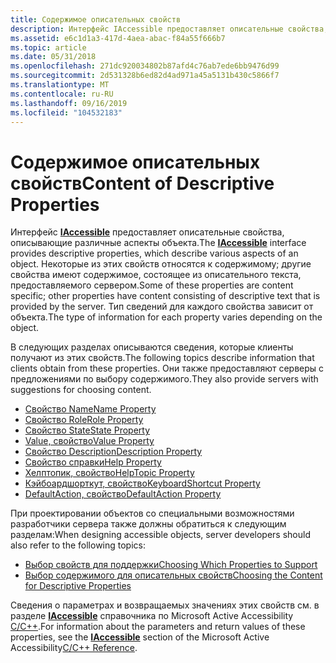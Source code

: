 ```yaml
---
title: Содержимое описательных свойств
description: Интерфейс IAccessible предоставляет описательные свойства, описывающие различные аспекты объекта.
ms.assetid: e6c1d1a3-417d-4aea-abac-f84a55f666b7
ms.topic: article
ms.date: 05/31/2018
ms.openlocfilehash: 271dc920034802b87afd4c76ab7ede6bb9476d99
ms.sourcegitcommit: 2d531328b6ed82d4ad971a45a5131b430c5866f7
ms.translationtype: MT
ms.contentlocale: ru-RU
ms.lasthandoff: 09/16/2019
ms.locfileid: "104532183"
---
```

# <a name="content-of-descriptive-properties"></a><span data-ttu-id="72a3f-103">Содержимое описательных свойств</span><span class="sxs-lookup"><span data-stu-id="72a3f-103">Content of Descriptive Properties</span></span>

<span data-ttu-id="72a3f-104">Интерфейс [**IAccessible**](/windows/desktop/api/oleacc/nn-oleacc-iaccessible) предоставляет описательные свойства, описывающие различные аспекты объекта.</span><span class="sxs-lookup"><span data-stu-id="72a3f-104">The [**IAccessible**](/windows/desktop/api/oleacc/nn-oleacc-iaccessible) interface provides descriptive properties, which describe various aspects of an object.</span></span> <span data-ttu-id="72a3f-105">Некоторые из этих свойств относятся к содержимому; другие свойства имеют содержимое, состоящее из описательного текста, предоставляемого сервером.</span><span class="sxs-lookup"><span data-stu-id="72a3f-105">Some of these properties are content specific; other properties have content consisting of descriptive text that is provided by the server.</span></span> <span data-ttu-id="72a3f-106">Тип сведений для каждого свойства зависит от объекта.</span><span class="sxs-lookup"><span data-stu-id="72a3f-106">The type of information for each property varies depending on the object.</span></span>

<span data-ttu-id="72a3f-107">В следующих разделах описываются сведения, которые клиенты получают из этих свойств.</span><span class="sxs-lookup"><span data-stu-id="72a3f-107">The following topics describe information that clients obtain from these properties.</span></span> <span data-ttu-id="72a3f-108">Они также предоставляют серверы с предложениями по выбору содержимого.</span><span class="sxs-lookup"><span data-stu-id="72a3f-108">They also provide servers with suggestions for choosing content.</span></span>

-   [<span data-ttu-id="72a3f-109">Свойство Name</span><span class="sxs-lookup"><span data-stu-id="72a3f-109">Name Property</span></span>](name-property.md)
-   [<span data-ttu-id="72a3f-110">Свойство Role</span><span class="sxs-lookup"><span data-stu-id="72a3f-110">Role Property</span></span>](role-property.md)
-   [<span data-ttu-id="72a3f-111">Свойство State</span><span class="sxs-lookup"><span data-stu-id="72a3f-111">State Property</span></span>](state-property.md)
-   [<span data-ttu-id="72a3f-112">Value, свойство</span><span class="sxs-lookup"><span data-stu-id="72a3f-112">Value Property</span></span>](value-property.md)
-   [<span data-ttu-id="72a3f-113">Свойство Description</span><span class="sxs-lookup"><span data-stu-id="72a3f-113">Description Property</span></span>](description-property.md)
-   [<span data-ttu-id="72a3f-114">Свойство справки</span><span class="sxs-lookup"><span data-stu-id="72a3f-114">Help Property</span></span>](help-property.md)
-   [<span data-ttu-id="72a3f-115">Хелптопик, свойство</span><span class="sxs-lookup"><span data-stu-id="72a3f-115">HelpTopic Property</span></span>](helptopic-property.md)
-   [<span data-ttu-id="72a3f-116">Кэйбоардшорткут, свойство</span><span class="sxs-lookup"><span data-stu-id="72a3f-116">KeyboardShortcut Property</span></span>](keyboardshortcut-property.md)
-   [<span data-ttu-id="72a3f-117">DefaultAction, свойство</span><span class="sxs-lookup"><span data-stu-id="72a3f-117">DefaultAction Property</span></span>](defaultaction-property.md)

<span data-ttu-id="72a3f-118">При проектировании объектов со специальными возможностями разработчики сервера также должны обратиться к следующим разделам:</span><span class="sxs-lookup"><span data-stu-id="72a3f-118">When designing accessible objects, server developers should also refer to the following topics:</span></span>

-   [<span data-ttu-id="72a3f-119">Выбор свойств для поддержки</span><span class="sxs-lookup"><span data-stu-id="72a3f-119">Choosing Which Properties to Support</span></span>](choosing-which-properties-to-support.md)
-   [<span data-ttu-id="72a3f-120">Выбор содержимого для описательных свойств</span><span class="sxs-lookup"><span data-stu-id="72a3f-120">Choosing the Content for Descriptive Properties</span></span>](choosing-the-content-for-descriptive-properties.md)

<span data-ttu-id="72a3f-121">Сведения о параметрах и возвращаемых значениях этих свойств см. в разделе [**IAccessible**](/windows/desktop/api/oleacc/nn-oleacc-iaccessible) справочника по Microsoft Active Accessibility [C/C++](c-c---reference.md).</span><span class="sxs-lookup"><span data-stu-id="72a3f-121">For information about the parameters and return values of these properties, see the [**IAccessible**](/windows/desktop/api/oleacc/nn-oleacc-iaccessible) section of the Microsoft Active Accessibility[C/C++ Reference](c-c---reference.md).</span></span>

 

 




